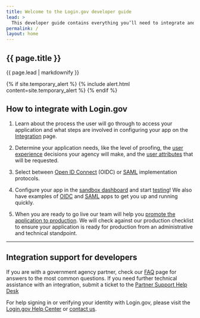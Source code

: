```yaml
---
title: Welcome to the Login.gov developer guide
lead: >
  This developer guide contains everything you’ll need to integrate and deploy your application with Login.gov.
permalink: /
layout: home
---
```


<section class="usa-section usa-section--dark">
  <div class="grid-container">
    <h1 class="usa-display">{{ page.title }}</h1>
    <div class="usa-intro">{{ page.lead | markdownify }}</div>
  </div>
</section>

<section class="usa-section grid-container" markdown="1">

  {% if site.temporary_alert %}
    {% include alert.html content=site.temporary_alert %}
  {% endif %}

<h2 class='margin-top-0'>How to integrate with Login.gov</h2>

<ol class="usa-process-list usa-prose margin-bottom-4">
  <li class="usa-process-list__item">
    <p>
      Learn about the process the user will go through to access your application and what steps are involved in configuring your app on the <a href="{% link _pages/overview.md %}" class="usa-link">Integration</a> page.
    </p>
  </li>

  <li class="usa-process-list__item">
    <p>
      Determine your application needs, like the level of proofing, the <a href="{% link _pages/design-guidelines.md %}" class="usa-link">user experience</a> decisions your agency will make, and the <a href="{% link _pages/attributes.md %}" class="usa-link">user attributes</a> that will be requested.
    </p>
  </li>

  <li class="usa-process-list__item">
    <p>
      Select between <a href="{% link _pages/oidc/getting-started.md %}" class="usa-link">Open ID Connect</a> (OIDC) or <a href="{% link _pages/saml/getting-started.md %}" class="usa-link">SAML</a> implementation protocols.
    </p>
  </li>

  <li class="usa-process-list__item">
    <p>
      Configure your app in the <a href="https://dashboard.int.identitysandbox.gov/" target="_blank" class="usa-link usa-link--external">sandbox dashboard</a> and start <a href="{% link _pages/testing.md %}" class="usa-link">testing</a>! We also have examples of <a href="https://github.com/18F/identity-oidc-sinatra" target="_blank" class="usa-link usa-link--external">OIDC</a> and <a href="https://github.com/18F/identity-saml-sinatra" target="_blank" class="usa-link usa-link--external">SAML</a> apps to get you up and running quickly.
    </p>
  </li>


  <li class="usa-process-list__item">
    <p>
      When you are ready to go live our team will help you <a href="{% link _pages/production.md %}" class="usa-link">promote the application to production</a>. We will check against our production checklist to ensure your application is ready for production from an administrative and technical standpoint.
    </p>
  </li>
</ol>

<hr class="text-primary-light border-solid measure-5 margin-x-0">
<section class="usa-section usa-prose padding-top-5">
  <h2>Integration support for developers</h2>
  <p class="measure-5 margin-x-0">
    If you are with a government agency partner, check our <a href="{% link _pages/support.md %}" class="usa-link">FAQ</a> page for answers to the most common questions. If you need further technical assistance with an integration, submit a ticket to the <a href="https://zendesk.login.gov/" class="usa-link">Partner Support Help Desk</a> 
  </p>
  <p class="measure-5 margin-x-0">
    For help signing in or verifying your identity with Login.gov, please visit the <a href="https://login.gov/help/" class="usa-link">Login.gov Help Center</a> or <a href="https://login.gov/contact/" class="usa-link">contact us</a>.
  </p>
</section>
